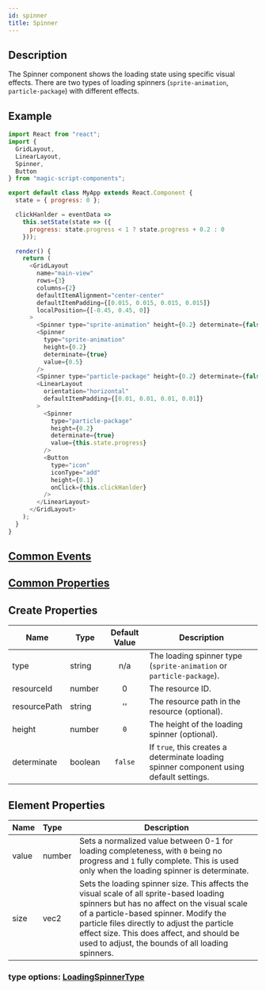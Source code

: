 ```yaml
---
id: spinner
title: Spinner
---
```


## Description

The Spinner component shows the loading state using specific visual effects. There are two types of loading spinners (`sprite-animation`, `particle-package`) with different effects.

## Example

```javascript
import React from "react";
import {
  GridLayout,
  LinearLayout,
  Spinner,
  Button
} from "magic-script-components";

export default class MyApp extends React.Component {
  state = { progress: 0 };

  clickHanlder = eventData =>
    this.setState(state => ({
      progress: state.progress < 1 ? state.progress + 0.2 : 0
    }));

  render() {
    return (
      <GridLayout
        name="main-view"
        rows={3}
        columns={2}
        defaultItemAlignment="center-center"
        defaultItemPadding={[0.015, 0.015, 0.015, 0.015]}
        localPosition={[-0.45, 0.45, 0]}
      >
        <Spinner type="sprite-animation" height={0.2} determinate={false} />
        <Spinner
          type="sprite-animation"
          height={0.2}
          determinate={true}
          value={0.5}
        />
        <Spinner type="particle-package" height={0.2} determinate={false} />
        <LinearLayout
          orientation="horizontal"
          defaultItemPadding={[0.01, 0.01, 0.01, 0.01]}
        >
          <Spinner
            type="particle-package"
            height={0.2}
            determinate={true}
            value={this.state.progress}
          />
          <Button
            type="icon"
            iconType="add"
            height={0.1}
            onClick={this.clickHanlder}
          />
        </LinearLayout>
      </GridLayout>
    );
  }
}
```

## [Common Events](../events/CommonEvents.md)

## [Common Properties](../types/Properties.md)

## Create Properties

| Name         | Type    | Default Value | Description                                                                             |
| ------------ | ------- | :-----------: | --------------------------------------------------------------------------------------- |
| type         | string  |      n/a      | The loading spinner type (`sprite-animation` or `particle-package`).                    |
| resourceId   | number  |       0       | The resource ID.                                                                        |
| resourcePath | string  |      ''       | The resource path in the resource (optional).                                           |
| height       | number  |      `0`      | The height of the loading spinner (optional).                                           |
| determinate  | boolean |    `false`    | If `true`, this creates a determinate loading spinner component using default settings. |

## Element Properties

| Name  | Type   | Description                                                                                                                                                                                                                                                                                                                     |
| :---- | :----- | ------------------------------------------------------------------------------------------------------------------------------------------------------------------------------------------------------------------------------------------------------------------------------------------------------------------------------- |
| value | number | Sets a normalized value between 0-1 for loading completeness, with `0` being no progress and `1` fully complete. This is used only when the loading spinner is determinate.                                                                                                                                                     |
| size  | vec2   | Sets the loading spinner size. This affects the visual scale of all sprite-based loading spinners but has no affect on the visual scale of a particle-based spinner. Modify the particle files directly to adjust the particle effect size. This does affect, and should be used to adjust, the bounds of all loading spinners. |

### type options: [LoadingSpinnerType](../types/LoadingSpinnerType.md)
